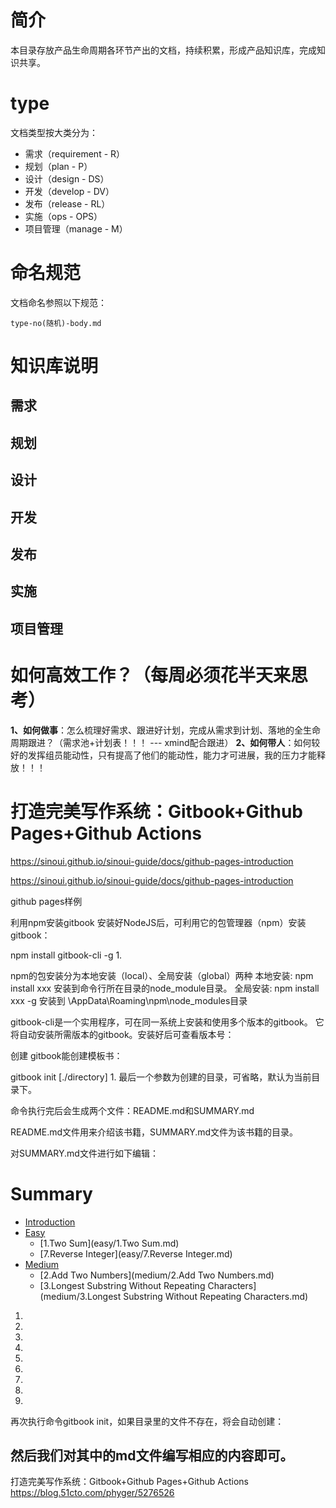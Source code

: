 # 简介

​	本目录存放产品生命周期各环节产出的文档，持续积累，形成产品知识库，完成知识共享。

# type

文档类型按大类分为：

- 需求（requirement - R）
- 规划（plan - P）
- 设计（design - DS）
- 开发（develop - DV）
- 发布（release - RL）
- 实施（ops - OPS）
- 项目管理（manage - M）

# 命名规范

文档命名参照以下规范：

```
type-no(随机)-body.md
```

# 知识库说明

## 需求

## 规划

## 设计

## 开发

## 发布

## 实施

## 项目管理

# 如何高效工作？（每周必须花半天来思考）

**1、如何做事**：怎么梳理好需求、跟进好计划，完成从需求到计划、落地的全生命周期跟进？（需求池+计划表！！！ --- xmind配合跟进）
**2、如何带人**：如何较好的发挥组员能动性，只有提高了他们的能动性，能力才可进展，我的压力才能释放！！！

# 打造完美写作系统：Gitbook+Github Pages+Github Actions

https://sinoui.github.io/sinoui-guide/docs/github-pages-introduction



https://sinoui.github.io/sinoui-guide/docs/github-pages-introduction

github pages样例

 利用npm安装gitbook
安装好NodeJS后，可利用它的包管理器（npm）安装gitbook：

npm install gitbook-cli -g
1.


npm的包安装分为本地安装（local）、全局安装（global）两种
本地安装:
npm install xxx 安装到命令行所在目录的node_module目录。
全局安装:
npm install xxx -g 安装到 \AppData\Roaming\npm\node_modules目录



gitbook-cli是一个实用程序，可在同一系统上安装和使用多个版本的gitbook。 它将自动安装所需版本的gitbook。安装好后可查看版本号：



创建
gitbook能创建模板书：

gitbook init [./directory]
1.
最后一个参数为创建的目录，可省略，默认为当前目录下。



命令执行完后会生成两个文件：README.md和SUMMARY.md

README.md文件用来介绍该书籍，SUMMARY.md文件为该书籍的目录。

对SUMMARY.md文件进行如下编辑：

# Summary

* [Introduction](README.md)
* [Easy](easy/README.md)
    * [1.Two Sum](easy/1.Two Sum.md)
    * [7.Reverse Integer](easy/7.Reverse Integer.md)
* [Medium](medium/README.md)
    * [2.Add Two Numbers](medium/2.Add Two Numbers.md)
    * [3.Longest Substring Without Repeating Characters](medium/3.Longest Substring Without Repeating Characters.md)
1.
2.
3.
4.
5.
6.
7.
8.
9.
再次执行命令gitbook init，如果目录里的文件不存在，将会自动创建：



然后我们对其中的md文件编写相应的内容即可。
-----------------------------------
打造完美写作系统：Gitbook+Github Pages+Github Actions
https://blog.51cto.com/phyger/5276526